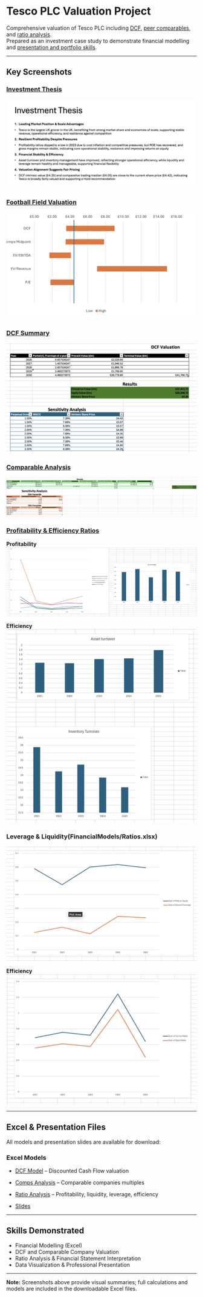# Tesco PLC Valuation Project

Comprehensive valuation of Tesco PLC including [DCF](FinancialModels/DCF.xlsx), [peer comparables](FinancialModels/Comps.xlsx), and [ratio analysis](FinancialModels/Ratios.xlsx).  
Prepared as an investment case study to demonstrate financial modelling and [presentation and portfolio skills](ProfessionalDeliverable/Deliverable.pptx).

---

## Key Screenshots

### [Investment Thesis](ProfessionalDeliverable/Deliverable.pptx)
![Investment Thesis](Screenshots/investment-thesis.png)

### [Football Field Valuation](ProfessionalDeliverable/Deliverable.pptx)
![Football Field](Screenshots/football-field.png)

### [DCF Summary](FinancialModels/DCF.xlsx)
![DCF](Screenshots/dcf.png)

### [Comparable Analysis](FinancialModels/Comps.xlsx)
![Comps](Screenshots/comps.png)

### [Profitability & Efficiency Ratios](FinancialModels/Ratios.xlsx)
**Profitability**
![Profitability](Screenshots/Profitability.png)

**Efficiency**
![Efficiency](Screenshots/Efficiency.png)


### Leverage & Liquidity(FinancialModels/Ratios.xlsx)
![Leverage](Screenshots/leverage.png)

**Efficiency**
![Liquidity](Screenshots/liquidity.png)


---


## Excel & Presentation Files
All models and presentation slides are available for download:

### Excel Models
- [DCF Model](FinancialModels/DCF.xlsx) – Discounted Cash Flow valuation
- [Comps Analysis](FinancialModels/Comps.xlsx) – Comparable companies multiples
- [Ratio Analysis](FinancialModels/Ratios.xlsx) – Profitability, liquidity, leverage, efficiency

- [Slides](ProfessionalDeliverable/Deliverable.pptx)

---

## Skills Demonstrated
- Financial Modelling (Excel)  
- DCF and Comparable Company Valuation  
- Ratio Analysis & Financial Statement Interpretation  
- Data Visualization & Professional Presentation  

---

**Note:** Screenshots above provide visual summaries; full calculations and models are included in the downloadable Excel files.

